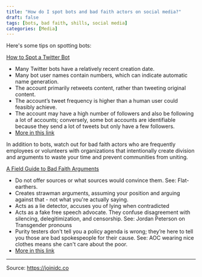 ```yaml
---
title: "How do I spot bots and bad faith actors on social media?"
draft: false
tags: [bots, bad faith, shills, social media]
categories: [Media]
---
```


Here's some tips on spotting bots:

[How to Spot a Twitter Bot](https://www.symantec.com/blogs/election-security/spot-twitter-bot)
- Many Twitter bots have a relatively recent creation date.
- Many bot user names contain numbers, which can indicate automatic name generation.
- The account primarily retweets content, rather than tweeting original content.
- The account’s tweet frequency is higher than a human user could feasibly achieve.
- The account may have a high number of followers and also be following a lot of accounts; conversely, some bot accounts are identifiable because they send a lot of tweets but only have a few followers.
- [More in this link](https://www.symantec.com/blogs/election-security/spot-twitter-bot)

In addition to bots, watch out for bad faith actors who are frequently employees or volunteers with organizations that intentionally create division and arguments to waste your time and prevent communities from uniting.

[A Field Guide to Bad Faith Arguments](https://medium.com/s/story/a-field-guide-to-bad-faith-arguments-7-terrible-arguments-in-your-mentions-ee4f194afbc9)

- Do not offer sources or what sources would convince them. See: Flat-earthers.
- Creates strawman arguments, assuming your position and arguing against that - not what you're actually saying.
- Acts as a lie detector, accuses you of lying when contradicted
- Acts as a fake free speech advocate. They confuse disagreement with silencing, delegitimization, and censorship. See: Jordan Peterson on Transgender pronouns
- Purity testers don't tell you a policy agenda is wrong; they’re here to tell you those are bad spokespeople for their cause. See: AOC wearing nice clothes means she can't care about the poor.
- [More in this link](https://medium.com/s/story/a-field-guide-to-bad-faith-arguments-7-terrible-arguments-in-your-mentions-ee4f194afbc9)


----
Source: https://joinidc.co

